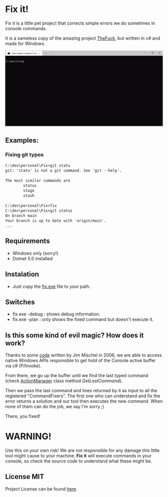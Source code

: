 # Fix it!

Fix it is a little pet project that corrects simple errors we do sometimes in console commands.

It is a sameless copy of the amazing project [TheFuck](https://github.com/nvbn/thefuck), but written in c# and made for Windows.

<img src="/Media/fixit.gif" alt="Fix in Action" width="800">


## Examples:

### Fixing git typos
```
C:\dev\personal\Fix>git statu
git: 'statu' is not a git command. See 'git --help'.

The most similar commands are
        status
        stage
        stash

C:\dev\personal\Fix>fix
C:\dev\personal\Fix>git status
On branch main
Your branch is up to date with 'origin/main'.
...
```

## Requirements
- Windows only (sorry!)
- Dotnet 5.0 installed

## Instalation
- Just copy the [fix.exe](https://github.com/andrecarlucci/fix/releases/tag/v0.1) file to your path.

## Switches
- fix.exe -debug : shows debug information.
- fix.exe -plan  : only shows the fixed command but doesn't execute it. 

## Is this some kind of evil magic? How does it work?

Thanks to some [code](http://www.mischel.com/diary/2006/09/01.htm) written by Jim Mischel in 2006, we are able to access native Windows APIs responsible to get hold of the Console active buffer via c# (P/Invoke).

From there, we go up the buffer until we find the last typed command (check [ActionManager](https://github.com/andrecarlucci/fix/blob/main/Fix/CommandFixers/ActionManager.cs) class method *GetLastCommand*).

Then we pass the last command and lines returned by it as input to all the registered "CommandFixers". The first one who can understand and fix the error returns a solution and our tool then executes the new command. When none of them can do the job, we say I'm sorry ;)

There, you fixed!

# WARNING!
 Use this on your own risk! We are not responsible for any damage this little tool might cause to your machine.
 **Fix it** will execute commands in your console, so check the source code to understand what these might be. 


## License MIT
Project License can be found [here](https://github.com/andrecarlucci/fix/blob/main/LICENSE).
